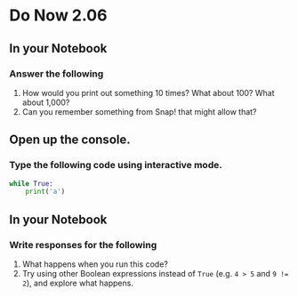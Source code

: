 # Do Now 2.06

## In your Notebook
### Answer the following
1. How would you print out something 10 times? What about 100? What about 1,000? 
2. Can you remember something from Snap! that might allow that? 

## Open up the console. 
### Type the following code using interactive mode. 

```python
while True: 
    print('a')

 ```
## In your Notebook
### Write responses for the following
1. What happens when you run this code?
2. Try using other Boolean expressions instead of `True` (e.g. `4 > 5` and `9 != 2`), and explore what happens.

